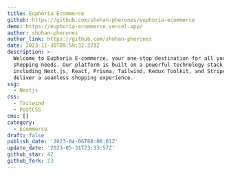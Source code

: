 ```yaml
---
title: Euphoria Ecommerce
github: https://github.com/shohan-pherones/euphoria-ecommerce
demo: https://euphoria-ecommerce.vercel.app/
author: shohan-pherones
author_link: https://github.com/shohan-pherones
date: 2023-11-30T09:59:32.373Z
description: >-
  Welcome to Euphoria E-commerce, your one-stop destination for all your online
  shopping needs. Our platform is built on a powerful technology stack,
  including Next.js, React, Prisma, Tailwind, Redux Toolkit, and Stripe, to
  deliver a seamless shopping experience.
ssg:
  - Nextjs
css:
  - Tailwind
  - PostCSS
cms: []
category:
  - Ecommerce
draft: false
publish_date: '2023-04-06T08:08:01Z'
update_date: '2023-05-31T23:33:57Z'
github_star: 42
github_fork: 23
---
```

